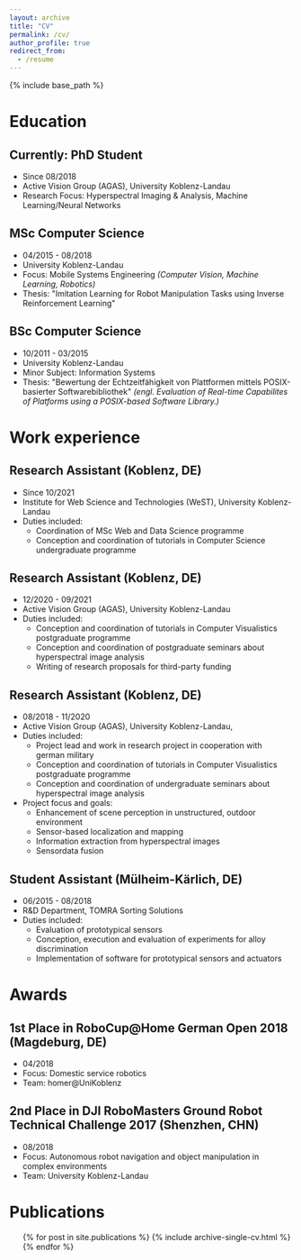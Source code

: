 ```yaml
---
layout: archive
title: "CV"
permalink: /cv/
author_profile: true
redirect_from:
  - /resume
---
```


{% include base_path %}

Education
======

Currently: PhD Student
-----
* Since 08/2018
* Active Vision Group (AGAS), University Koblenz-Landau
* Research Focus: Hyperspectral Imaging & Analysis, Machine Learning/Neural Networks

MSc Computer Science
-----
* 04/2015 - 08/2018
* University Koblenz-Landau 
* Focus: Mobile Systems Engineering <i>(Computer Vision, Machine Learning, Robotics)</i>
* Thesis: "Imitation Learning for Robot Manipulation Tasks using Inverse Reinforcement Learning"

BSc Computer Science
-----
* 10/2011 - 03/2015
* University Koblenz-Landau
* Minor Subject: Information Systems
* Thesis: "Bewertung der Echtzeitfähigkeit von Plattformen mittels POSIX-basierter Softwarebibliothek" <i>(engl. Evaluation of Real-time Capabilites of Platforms using a POSIX-based Software Library.)</i>

Work experience
======

Research Assistant (Koblenz, DE)
-----
* Since 10/2021
* Institute for Web Science and Technologies (WeST), University Koblenz-Landau
* Duties included:
    * Coordination of MSc Web and Data Science programme
    * Conception and coordination of tutorials in Computer Science undergraduate programme

Research Assistant (Koblenz, DE)
-----
* 12/2020 - 09/2021
* Active Vision Group (AGAS), University Koblenz-Landau
* Duties included:
    * Conception and coordination of tutorials in Computer Visualistics postgraduate programme
    * Conception and coordination of postgraduate seminars about hyperspectral image analysis
    * Writing of research proposals for third-party funding

Research Assistant (Koblenz, DE)
-----
* 08/2018 - 11/2020
* Active Vision Group (AGAS), University Koblenz-Landau,
* Duties included:
    * Project lead and work in research project in cooperation with german military
    * Conception and coordination of tutorials in Computer Visualistics postgraduate programme
    * Conception and coordination of undergraduate seminars about hyperspectral image analysis
* Project focus and goals:
    * Enhancement of scene perception in unstructured, outdoor environment
    * Sensor-based localization and mapping
    * Information extraction from hyperspectral images
    * Sensordata fusion

Student Assistant (Mülheim-Kärlich, DE)
-----
* 06/2015 - 08/2018
* R&D Department, TOMRA Sorting Solutions
* Duties included:
    * Evaluation of prototypical sensors
    * Conception, execution and evaluation of experiments for alloy discrimination
    * Implementation of software for prototypical sensors and actuators

Awards
=====

1st Place in RoboCup@Home German Open 2018 (Magdeburg, DE)
-----
* 04/2018
* Focus: Domestic service robotics
* Team: homer@UniKoblenz

2nd Place in DJI RoboMasters Ground Robot Technical Challenge 2017 (Shenzhen, CHN)
-----
* 08/2018
* Focus: Autonomous robot navigation and object manipulation in complex environments
* Team: University Koblenz-Landau
  
<!--
Skills
======
t.b.a.
-->

Publications
======
  <ul>{% for post in site.publications %}
    {% include archive-single-cv.html %}
  {% endfor %}</ul>
  
<!--Talks
======
  <ul>{% for post in site.talks %}
    {% include archive-single-talk-cv.html %}
  {% endfor %}</ul>
  
Teaching
======
  <ul>{% for post in site.teaching %}
    {% include archive-single-cv.html %}
  {% endfor %}</ul> 
-->
